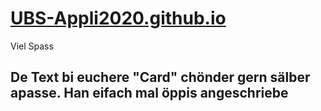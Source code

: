 # [UBS-Appli2020.github.io](https://ubs-appli2020.github.io/)

Viel Spass

## De Text bi euchere "Card" chönder gern sälber apasse. Han eifach mal öppis angeschriebe
